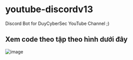 # youtube-discordv13
Discord Bot for DuyCyberSec YouTube Channel ;)

## Xem code theo tập theo hình dưới đây
![image](https://user-images.githubusercontent.com/32657584/160253921-905758fe-5187-4e24-b2de-cddf67657f1a.png)
